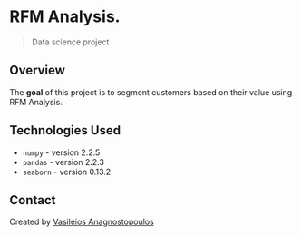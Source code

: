 # RFM Analysis.

> Data science project


## Overview
The **goal** of this project is to segment customers based on their value using RFM Analysis.


## Technologies Used
- `numpy` - version 2.2.5
- `pandas` - version 2.2.3
- `seaborn` - version 0.13.2

## Contact
Created by [Vasileios Anagnostopoulos](https://www.linkedin.com/in/vasileios-anagnostopoulos-840596151/)
